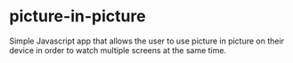 # picture-in-picture
Simple Javascript app that allows the user to use picture in picture on their device in order to watch multiple screens at the same time. 
